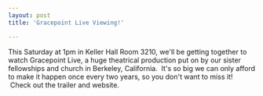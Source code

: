```yaml
---
layout: post
title: 'Gracepoint Live Viewing!'

---
```


This Saturday at 1pm in Keller Hall Room 3210, we'll be getting together to watch Gracepoint Live, a huge theatrical production put on by our sister fellowships and church in Berkeley, California.  It's so big we can only afford to make it happen once every two years, so you don't want to miss it!  Check out the trailer and website.